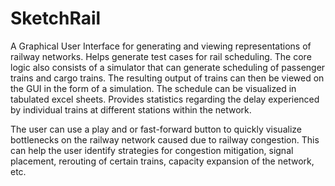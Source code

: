 # SketchRail
A Graphical User Interface for generating and viewing representations of railway networks. Helps generate test cases for rail scheduling. The core logic also consists of a simulator that can generate scheduling of passenger trains and cargo trains. The resulting output of trains can then be viewed on the GUI in the form of a simulation. The schedule can be visualized in tabulated excel sheets. Provides statistics regarding the delay experienced by individual trains at different stations within the network. 

The user can use a play and or fast-forward button to quickly visualize bottlenecks on the railway network caused due to railway congestion. This can help the user identify strategies for congestion mitigation, signal placement, rerouting of certain trains, capacity expansion of the network, etc. 
